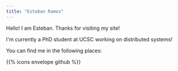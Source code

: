 ```yaml
---
title: "Esteban Ramos"
---
```


Hello! I am Esteban. Thanks for visiting my site!

I'm currently a PhD student at UCSC working on distributed systems!

You can find me in the following places:

{{% icons envelope github %}}
